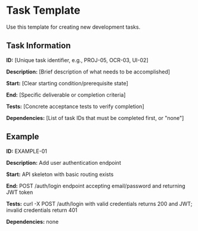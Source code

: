 # Task Template

Use this template for creating new development tasks.

## Task Information

**ID:** [Unique task identifier, e.g., PROJ-05, OCR-03, UI-02]

**Description:** [Brief description of what needs to be accomplished]

**Start:** [Clear starting condition/prerequisite state]

**End:** [Specific deliverable or completion criteria]

**Tests:** [Concrete acceptance tests to verify completion]

**Dependencies:** [List of task IDs that must be completed first, or "none"]

## Example

**ID:** EXAMPLE-01

**Description:** Add user authentication endpoint

**Start:** API skeleton with basic routing exists

**End:** POST /auth/login endpoint accepting email/password and returning JWT token

**Tests:** curl -X POST /auth/login with valid credentials returns 200 and JWT; invalid credentials return 401

**Dependencies:** none
